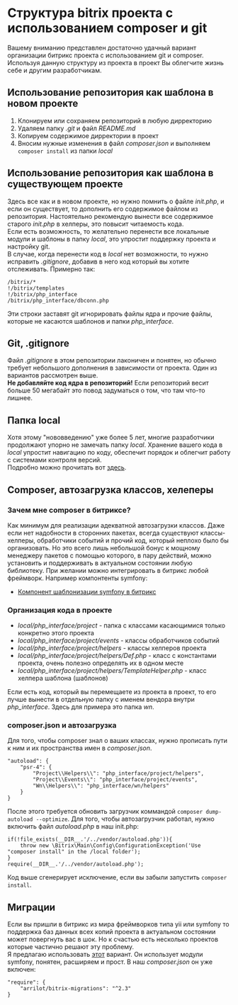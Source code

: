# Структура bitrix проекта с использованием composer и git
Вашему вниманию представлен достаточно удачный вариант организации битрикс проекта с использованием git и composer.
Используя данную структуру из проекта в проект Вы облегчите жизнь себе и другим разработчикам.

## Использование репозитория как шаблона в новом проекте
1. Клонируем или сохраняем репозиторий в любую дирректорию
2. Удаляем папку *.git* и файл *README.md*
3. Копируем содержимое дирректории в проект
4. Вносим нужные изменения в файл *composer.json* и выполняем `composer install` из папки *local*

## Использование репозитория как шаблона в существующем проекте
Здесь все как и в новом проекте, но нужно помнить о файле *init.php*, и если он существует, то дополнить его содержимое файлом из репозитория. Настоятельно рекомендую вынести все содержимое старого *init.php* в хелперы, это повысит читаемость кода.   
Если есть возможность, то желательно перенести все локальные модули и шаблоны в папку *local*, это упростит поддержку проекта и настройку git.  
В случае, когда перенести код в *local* нет возможности, то нужно исправить *.gitignore*, добавив в него код который вы хотите отслеживать. Примерно так:  
    
    /bitrix/*  
    !/bitrix/templates
    !/bitrix/php_interface
    /bitrix/php_interface/dbconn.php

Эти строки заставят git игнорировать файлы ядра и прочие файлы, которые не касаются шаблонов и папки *php_interface*.  

## Git, .gitignore
Файл *.gitignore* в этом репозитории лаконичен и понятен, но обычно требует небольшого дополнения в зависимости от проекта. Один из вариантов рассмотрен выше.  
**Не добавляйте код ядра в репозиторий!** Если репозиторий весит больше 50 мегабайт это повод задуматься о том, что там что-то лишнее.  

## Папка local
Хотя этому "нововведению" уже более 5 лет, многие разработчики продолжают упорно не замечать папку *local*. Хранение вашего кода в *local* упростит навигацию по коду, обеспечит порядок и облегчит работу с системами контроля версий.  
Подробно можно прочитать вот [здесь](https://dev.1c-bitrix.ru/community/blogs/vad/local-folder.php).

## Composer, автозагрузка классов, хелеперы
### Зачем мне composer в битриксе?
Как минимум для реализации адекватной автозагрузки классов. Даже если нет надобности в сторонних пакетах, всегда существуют классы-хелперы, обработчики событий и прочий код, который неплохо было бы организовать. Но это всего лишь небольшой бонус к мощному менеджеру пакетов с помощью которого, в пару действий, можно установить и поддерживать в актуальном состоянии любую библиотеку. 
При желании можно интегрировать в битрикс любой фреймворк. Например компонтенты symfony:
+ [Компонент шаблонизации symfony в битрикс](https://github.com/mihaylichenko/bitrix-extension-view)

### Организация кода в проекте
+ *local/php_interface/project* - папка с классами касающимися только конкретно этого проекта
+ *local/php_interface/project/events* - классы обработчиков событий
+ *local/php_interface/project/helpers* - классы хелперов проекта
+ *local/php_interface/project/helpers/Def.php* - класс с константами проекта, очень полезно определять их в одном месте
+ *local/php_interface/project/helpers/TemplateHelper.php* - класс хелпера шаблона (шаблонов)  

Если есть код, который вы перемещаете из проекта в проект, то его лучше вынести в отдельную папку c именем вендора внутри *php_interface*. Здесь для примера это папка *wn*.  

### composer.json и автозагрузка
Для того, чтобы composer знал о ваших классах, нужно прописать пути к ним и их пространства имен в *composer.json*.  
    
    "autoload": {
        "psr-4": {
            "Project\\Helpers\\": "php_interface/project/helpers",
            "Project\\Events\\": "php_interface/project/events",
            "Wn\\Helpers\\": "php_interface/wn/helpers"
        }
    }
После этого требуется обновить загрузчик коммандой `composer dump-autoload --optimize`.
Для того, чтобы автозагрузчик работал, нужно включить файл *autoload.php* в наш init.php:  

    if(!file_exists(__DIR__.'/../vendor/autoload.php')){
        throw new \Bitrix\Main\Config\ConfigurationException('Use "composer install" in the /local folder');
    }
    require(__DIR__.'/../vendor/autoload.php');
    
Код выше сгенерирует исключение, если вы забыли запустить `composer install`.

## Миграции
Если вы пришли в битрикс из мира фреймворков типа yii или symfony то поддержка баз данных всех копий проекта в актуальном состоянии может повергнуть вас в шок. Но к счастью есть несколько проектов которые частично решают эту проблему.  
Я предлагаю использовать [этот](https://github.com/arrilot/bitrix-migrations) вариант. Он использует модули symfony, понятен, расширяем и прост. В наш *composer.json* он уже включен:

    "require": {
        "arrilot/bitrix-migrations": "^2.3"
    }
